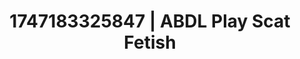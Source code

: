 ---
categories:
- Facial finish
- Hidden desires
- Erotic silhouette
- Erotic close-up
- Creative kink
image: /assets/images/1747183325847.webp
layout: post
seo:
  description: Featured content with artistic Scat Fetish, ABDL Play. HD images available.
  keywords: Scat Fetish, ABDL Play
  og_image: /assets/images/1747183325847.webp
  schema_type: VisualArtwork
tags:
- ABDL Play
- '#1747183325847'
- Scat Fetish
title: 1747183325847 | ABDL Play Scat Fetish
---